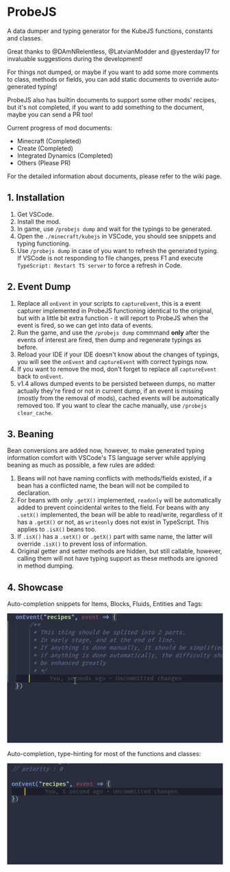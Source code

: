 # ProbeJS

A data dumper and typing generator for the KubeJS functions, constants and classes.

Great thanks to @DAmNRelentless, @LatvianModder and @yesterday17 for invaluable suggestions during the development!

For things not dumped, or maybe if you want to add some more comments to class, methods or fields, you can add static
documents to override auto-generated typing!

ProbeJS also has builtin documents to support some other mods' recipes, but it's not completed, if you want to add
something to the document, maybe you can send a PR too!

Current progress of mod documents:

- Minecraft (Completed)
- Create (Completed)
- Integrated Dynamics (Completed)
- Others (Please PR)

For the detailed information about documents, please refer to the wiki page.

## 1. Installation

1. Get VSCode.
2. Install the mod.
3. In game, use `/probejs dump` and wait for the typings to be generated.
4. Open the `./minecraft/kubejs` in VSCode, you should see snippets and typing functioning.
5. Use `/probejs dump` in case of you want to refresh the generated typing. If VSCode is not responding to file changes,
   press F1 and execute `TypeScript: Restart TS server` to force a refresh in Code.

## 2. Event Dump

1. Replace all `onEvent` in your scripts to `captureEvent`, this is a event capturer implemented in ProbeJS functioning
   identical to the original, but with a little bit extra function - it will report to ProbeJS when the event is fired,
   so we can get into data of events.
2. Run the game, and use the `/probejs dump` commmand **only** after the events of interest are fired, then dump and
   regenerate typings as before.
3. Reload your IDE if your IDE doesn't know about the changes of typings, you will see the `onEvent` and `captureEvent`
   with correct typings now.
4. If you want to remove the mod, don't forget to replace all `captureEvent` back to `onEvent`.
5. v1.4 allows dumped events to be persisted between dumps, no matter actually they're fired or not in current dump, if
   an event is missing (mostly from the removal of mods), cached events will be automatically removed too. If you want
   to clear the cache manually, use `/probejs clear_cache`.

## 3. Beaning

Bean conversions are added now, however, to make generated typing information comfort with VSCode's TS language server
while applying beaning as much as possible, a few rules are added:

1. Beans will not have naming conflicts with methods/fields existed, if a bean has a conflicted name, the bean will not
   be compiled to declaration.
2. For beans with only `.getX()` implemented, `readonly` will be automatically added to prevent coincidental writes to
   the field. For beans with any `.setX()` implemented, the bean will be able to read/write, regardless of it has
   a `.getX()` or not, as `writeonly` does not exist in TypeScript. This applies to `.isX()` beans too.
3. If `.isX()` has a `.setX()` or `.getX()` part with same name, the latter will override `.isX()` to prevent loss of
   information.
4. Original getter and setter methods are hidden, but still callable, however, calling them will not have typing support
   as these methods are ignored in method dumping.

## 4. Showcase

Auto-completion snippets for Items, Blocks, Fluids, Entities and Tags:

![image](./examples/2.gif)

Auto-completion, type-hinting for most of the functions and classes:

![image](./examples/3.gif)

